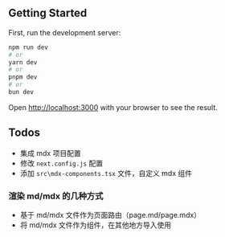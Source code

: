 
## Getting Started

First, run the development server:

```bash
npm run dev
# or
yarn dev
# or
pnpm dev
# or
bun dev
```

Open [http://localhost:3000](http://localhost:3000) with your browser to see the result.

## Todos
- 集成 mdx 项目配置
- 修改 `next.config.js` 配置
- 添加 `src\mdx-components.tsx` 文件，自定义 mdx 组件

### 渲染 md/mdx 的几种方式
- 基于 md/mdx 文件作为页面路由（page.md/page.mdx）
- 将 md/mdx 文件作为组件，在其他地方导入使用